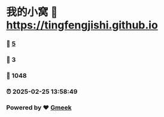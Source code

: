# 我的小窝 :link: https://tingfengjishi.github.io 
### :page_facing_up: [5](https://tingfengjishi.github.io/tag.html) 
### :speech_balloon: 3 
### :hibiscus: 1048 
### :alarm_clock: 2025-02-25 13:58:49 
### Powered by :heart: [Gmeek](https://github.com/Meekdai/Gmeek)
